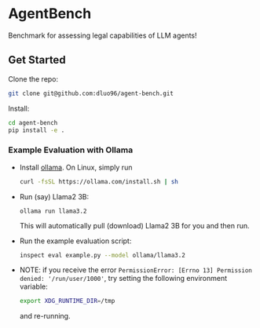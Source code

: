 # AgentBench
Benchmark for assessing legal capabilities of LLM agents!

## Get Started
Clone the repo:
```bash
git clone git@github.com:dluo96/agent-bench.git
```

Install:
```bash
cd agent-bench
pip install -e .
```

### Example Evaluation with Ollama
- Install [ollama](https://ollama.com/download). On Linux, simply run
    ```bash
    curl -fsSL https://ollama.com/install.sh | sh
    ```
- Run (say) Llama2 3B:
    ```
    ollama run llama3.2
    ```
    This will automatically pull (download) Llama2 3B for you and then run.

- Run the example evaluation script:
    ```bash
    inspect eval example.py --model ollama/llama3.2
    ```
- NOTE: if you receive the error `PermissionError: [Errno 13] Permission denied: '/run/user/1000'`, try setting the following environment variable:
    ```bash
    export XDG_RUNTIME_DIR=/tmp
    ```
    and re-running. 